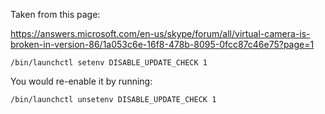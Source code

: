 Taken from this page:

https://answers.microsoft.com/en-us/skype/forum/all/virtual-camera-is-broken-in-version-86/1a053c6e-16f8-478b-8095-0fcc87c46e75?page=1

```
/bin/launchctl setenv DISABLE_UPDATE_CHECK 1
```

You would re-enable it by running:

```
/bin/launchctl unsetenv DISABLE_UPDATE_CHECK 1
```
